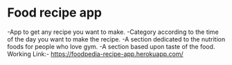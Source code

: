 # Food recipe app

-App to get any recipe you want to make.
-Category according to the time of the day you want to make the recipe.
-A section dedicated to the nutrition foods for people who love gym.
-A section based upon taste of the food.
Working Link:- https://foodpedia-recipe-app.herokuapp.com/
